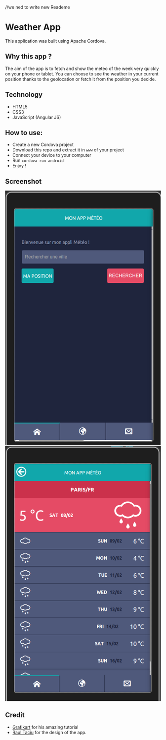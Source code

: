 
//we ned to write new Reademe

Weather App
=============

This application was built using Apache Cordova.

Why this app ?
---------------
The aim of the app is to fetch and show the meteo of the week very quickly on your phone or tablet. You can choose to see the weather in your current position thanks to the geolocation or fetch it from the position you decide.


Technology
----------
* HTML5
* CSS3
* JavaScript (Angular JS)


How to use:
------------
* Create a new Cordova project
* Download this repo and extract it in ```www``` of your project
* Connect your device to your computer
* Run ```cordova run android```
* Enjoy !


Screenshot
----------
![Home of the app](img/readme/home.png "Home of the application")
![Weather previson](img/readme/meteo.png "Weather prevision")


Credit
--------
* [Grafikart](http://www.grafikart.fr/tutoriels/cordova/cordova-angular-454) for his amazing tutorial
* [Raul Taciu](http://dribbble.com/shots/1135984-Flat-Design-UI-Components?list=searches) for the design of the app.